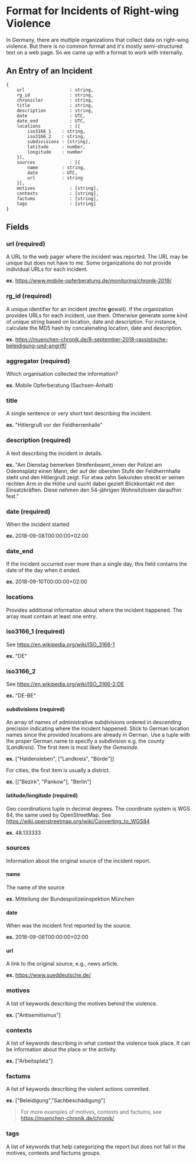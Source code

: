 # Format for Incidents of Right-wing Violence

In Germany, there are multiple organizations that collect data on right-wing violence.
But there is no common format and it's mostly semi-structured text on a web page.
So we came up with a format to work with internally.

## An Entry of an Incident

```
{
    url                 : string,
    rg_id               : string,
    chronicler          : string,
    title               : string,
    description         : string,
    date                : UTC,
    date_end            : UTC,
    locations           : [{
        iso3166_1    : string,
        iso3166_2    : string,
        subdivisions : [string],
        latitude     : number,
        longitude    : number
    }],
    sources             : [{
        name         : string,
        date         : UTC,
        url          : string
    }],
    motives             : [string],
    contexts            : [string],
    factums             : [string],
    tags                : [string]
}
```

## Fields

### url (required)

A URL to the web pager where the incident was reported. The URL may be unique but does not have to me. Some organizations do not provide individual URLs for each incident.

**ex.** https://www.mobile-opferberatung.de/monitoring/chronik-2019/

### rg_id (required)

A unique identifier for an incident (**r**echte **g**ewalt). If the organization provides URLs for each incident, use them. Otherwise generate some kind of unique string based on location, date and description. For instance, calculate the MD5 hash by concatenating location, date and description.

**ex.** https://muenchen-chronik.de/8-september-2018-rassistische-beleidigung-und-angriff/

### aggregator (required)

Which organisation collected the information?

**ex.** Mobile Opferberatung (Sachsen-Anhalt)

### title

A single sentence or very short text describing the incident.

**ex.** "Hitlergruß vor der Feldherrenhalle"

### description (required)

A text describing the incident in details.

**ex.** "Am Dienstag bemerken Streifenbeamt_innen der Polizei am Odeonsplatz einen Mann, der auf der obersten Stufe der Feldherrnhalle steht und den Hitlergruß zeigt. Für etwa zehn Sekunden streckt er seinen rechten Arm in die Höhe und sucht dabei gezielt Blickkontakt mit den Einsatzkräften. Diese nehmen den 54-jährigen Wohnsitzlosen daraufhin fest."

### date (required)

When the incident started

**ex.** 2018-09-08T00:00:00+02:00

### date_end

If the incident occurred over more than a single day, this field contains the date of the day when it ended.

**ex.** 2018-09-10T00:00:00+02:00


### locations

Provides additional information about where the incident happened.
The array must contain at least one entry.

### iso3166_1 (required)

See https://en.wikipedia.org/wiki/ISO_3166-1

**ex.** "DE"

### iso3166_2

See https://en.wikipedia.org/wiki/ISO_3166-2:DE

**ex.** "DE-BE"

#### subdivisions (required)

An array of names of administrative subdivisions ordered in descending precision indicating where the incident happened. Stick to German location names since the provided locations are already in German. Use a tuple with the proper German name to specify a subdivision e.g. the county (*Landkreis*). The first item is most likely the *Gemeinde*.

**ex.** ["Haldensleben", ["Landkreis", "Börde"]]

For cities, the first item is usually a district.

**ex.** [["Bezirk", "Pankow"], "Berlin"]


#### latitude/longitude (required)

Geo coordinations tuple in decimal degrees.
The coordinate system is WGS 84, the same used by OpenStreetMap.
See https://wiki.openstreetmap.org/wiki/Converting_to_WGS84

**ex.** 48.133333

### sources

Information about the original source of the incident report.

#### name

The name of the source

**ex.** Mitteilung der Bundespolizeiinspektion München

#### date

When was the incident first reported by the source.

**ex.** 2018-09-08T00:00:00+02:00

#### url

A link to the original source, e.g., news article.

**ex.** https://www.sueddeutsche.de/

### motives

A list of keywords describing the motives behind the violence.

**ex.** ["Antisemitismus"]

### contexts

A list of keywords describing in what context the violence took place. It can be information about the place or the activity.

**ex.** ["Arbeitsplatz"]

### factums

A list of keywords describing the violent actions commited.

**ex.** ["Beleidigung","Sachbeschädigung"]

> For more examples of motives, contexts and factums, see https://muenchen-chronik.de/chronik/

### tags

A list of keywords that help categorizing the report but does not fall
in the motives, contexts and factums groups.
